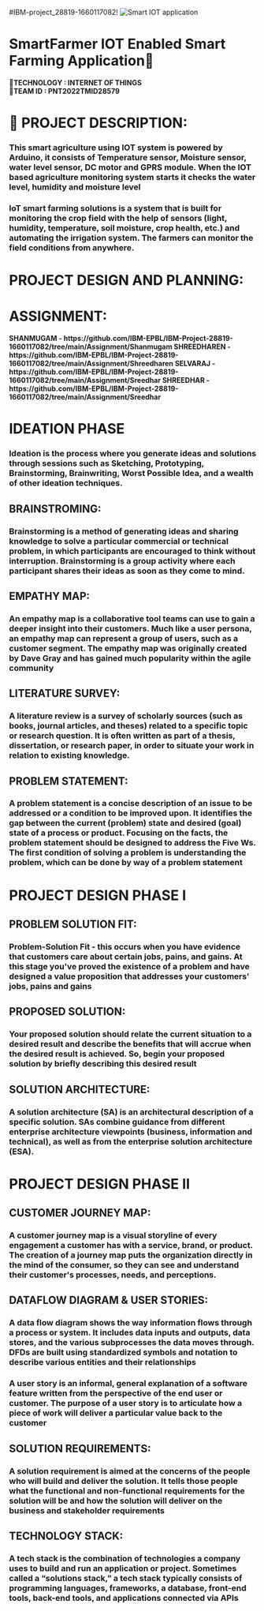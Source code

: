 #IBM-project_28819-1660117082!
![Smart IOT application](https://user-images.githubusercontent.com/92634704/192141373-fa536515-dab3-4444-8665-f25acfc01052.gif)
# SmartFarmer IOT Enabled Smart Farming Application:palm_tree:
:rocket:<b>TECHNOLOGY : INTERNET OF THINGS </b>           
:rocket:<b>TEAM ID  : PNT2022TMID28579</b>
# :ear_of_rice: PROJECT DESCRIPTION:
  <h3>This smart agriculture using IOT system is powered by Arduino, it consists of Temperature sensor, Moisture sensor, water level sensor, DC motor and GPRS module. When the IOT based agriculture monitoring system starts it checks the water level, humidity and moisture level</h3>
<h3>IoT smart farming solutions is a system that is built for monitoring the crop field with the help of sensors (light, humidity, temperature, soil moisture, crop health, etc.) and automating the irrigation system. The farmers can monitor the field conditions from anywhere.</h3>
<h1><b>PROJECT DESIGN AND PLANNING:<b></h1> 
 <h1> ASSIGNMENT:</h1> 
<b>SHANMUGAM    -  https://github.com/IBM-EPBL/IBM-Project-28819-1660117082/tree/main/Assignment/Shanmugam</b>            
<b>SHREEDHAREN  -  https://github.com/IBM-EPBL/IBM-Project-28819-1660117082/tree/main/Assignment/Shreedharen</b>          
<b>SELVARAJ     -  https://github.com/IBM-EPBL/IBM-Project-28819-1660117082/tree/main/Assignment/Sreedhar</b>          
<b>SHREEDHAR   -  https://github.com/IBM-EPBL/IBM-Project-28819-1660117082/tree/main/Assignment/Sreedhar</b>             
<h1>IDEATION PHASE</h1>
      <h3>Ideation is the process where you generate ideas and solutions through sessions such as Sketching, Prototyping, Brainstorming, Brainwriting, Worst Possible Idea, and a wealth of other ideation techniques.</h3>
  <h2><b>BRAINSTROMING:</b></h2>
      <h3>Brainstorming is a method of generating ideas and sharing knowledge to solve a particular commercial or technical problem, in which participants are encouraged to think without interruption. Brainstorming is a group activity where each participant shares their ideas as soon as they come to mind.</h3>
  <h2><b>EMPATHY MAP:</b></h2>
      <h3>An empathy map is a collaborative tool teams can use to gain a deeper insight into their customers. Much like a user persona, an empathy map can represent a group of users, such as a customer segment. The empathy map was originally created by Dave Gray and has gained much popularity within the agile community<h3>
  <h2><b>LITERATURE SURVEY:</b></h2>
      <h3>A literature review is a survey of scholarly sources (such as books, journal articles, and theses) related to a specific topic or research question. It is often written as part of a thesis, dissertation, or research paper, in order to situate your work in relation to existing knowledge.</h3>
  <h2><b>PROBLEM STATEMENT:</b></h2>
      <h3>A problem statement is a concise description of an issue to be addressed or a condition to be improved upon. It identifies the gap between the current (problem) state and desired (goal) state of a process or product. Focusing on the facts, the problem statement should be designed to address the Five Ws. The first condition of solving a problem is understanding the problem, which can be done by way of a problem statement</h3>
<h1>PROJECT DESIGN PHASE I</h1>
  <h2><b>PROBLEM SOLUTION FIT:</b></h2>
        <h3>Problem-Solution Fit - this occurs when you have evidence that customers care about certain jobs, pains, and gains. At this stage you've proved the existence of a problem and have designed a value proposition that addresses your customers' jobs, pains and gains</h3>
  <h2><b>PROPOSED SOLUTION:</b></h2>
        <h3>Your proposed solution should relate the current situation to a desired result and describe the benefits that will accrue when the desired result is achieved. So, begin your proposed solution by briefly describing this desired result</h3>
  <h2><b>SOLUTION ARCHITECTURE:</b></h2>
        <h3>A solution architecture (SA) is an architectural description of a specific solution. SAs combine guidance from different enterprise architecture viewpoints (business, information and technical), as well as from the enterprise solution architecture (ESA).</h3>
<h1>PROJECT DESIGN PHASE II</h1>
  <h2><b>CUSTOMER JOURNEY MAP:</b></h2>
        <h3>A customer journey map is a visual storyline of every engagement a customer has with a service, brand, or product. The creation of a journey map puts the organization directly in the mind of the consumer, so they can see and understand their customer's processes, needs, and perceptions.</h3>
  <h2><b>DATAFLOW DIAGRAM & USER STORIES:</b></h2>
        <h3>A data flow diagram shows the way information flows through a process or system. It includes data inputs and outputs, data stores, and the various subprocesses the data moves through. DFDs are built using standardized symbols and notation to describe various entities and their relationships</h3>
        <h3>A user story is an informal, general explanation of a software feature written from the perspective of the end user or customer. The purpose of a user story is to articulate how a piece of work will deliver a particular value back to the customer</h3>
  <h2><b>SOLUTION REQUIREMENTS:</b></h2>
        <h3>A solution requirement is aimed at the concerns of the people who will build and deliver the solution. It tells those people what the functional and non-functional requirements for the solution will be and how the solution will deliver on the business and stakeholder requirements</h3>
  <h2><b>TECHNOLOGY STACK:</b></h2>
        <h3>A tech stack is the combination of technologies a company uses to build and run an application or project. Sometimes called a “solutions stack,” a tech stack typically consists of programming languages, frameworks, a database, front-end tools, back-end tools, and applications connected via APIs</h3>
